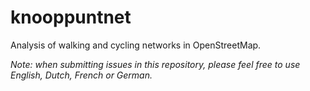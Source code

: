 # knooppuntnet
Analysis of walking and cycling networks in OpenStreetMap.

_Note: when submitting issues in this repository, please feel free to use English, Dutch, French or German._
